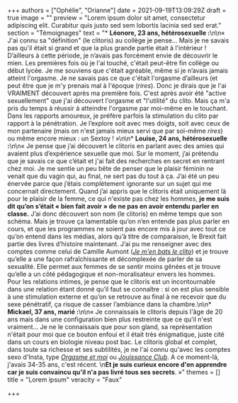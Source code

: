 +++
authors = ["Ophélie", "Orianne"]
date = 2021-09-19T13:09:29Z
draft = true
image = ""
preview = "Lorem ipsum dolor sit amet, consectetur adipiscing elit. Curabitur quis justo sed sem lobortis lacinia sed sed erat."
section = "Témoignages"
text = "*  **Léonore, 23 ans, hétérosexuelle :**\n\n« J'ai connu sa \"définition\" (le clitoris) au collège je pense… Mais je ne savais pas qu'il était si grand et que la plus grande partie était à l'intérieur ! D’ailleurs à cette période, je n’avais pas forcément envie de découvrir le mien. Les premières fois où je l'ai touché, c'était peut-être fin collège ou début lycée. Je me souviens que c'était agréable, même si je n’avais jamais atteint l'orgasme. Je ne savais pas ce que c'était l'orgasme d’ailleurs (et peut être que je m'y prenais mal à l'époque (_rires_). Donc je dirais que je l'ai VRAIMENT découvert après ma première fois. C'est après avoir été \"active sexuellement\" que j'ai découvert l'orgasme et \"l'utilité\" du clito. Mais ça m'a pris du temps à réussir à atteindre l'orgasme par moi-même en le touchant. Dans les rapports amoureux, je préfère parfois la stimulation du clito par rapport à la pénétration. Je l’explore soit avec mes doigts, soit avec ceux de mon partenaire (mais on n'est jamais mieux servi que par soi-même _rires_) ou même encore mieux : un Sextoy ! »\n\n*  **Louise, 24 ans, hétérosexuelle :**\n\n« Je pense que j’ai découvert le clitoris en parlant avec des amies qui avaient plus d’expérience sexuelle que moi. Sur le moment, j’ai prétendu que je savais ce que c’était et j'ai fait des recherches en secret en rentrant chez moi. Je me sentie un peu bête de penser que le plaisir féminin ne venait que du vagin qui, au final, ne sert pas du tout à ça. J’ai été un peu énervée parce que j’étais complètement ignorante sur un sujet qui me concernait directement. Quand j’ai appris que le clitoris était uniquement là pour le plaisir de la femme, ce qui n'existe pas chez les hommes, **je me suis dit qu’on s’était « bien fait avoir » de ne pas en avoir entendu parler en classe.** J’ai donc découvert son nom (le clitoris) en même temps que son schéma. Mais je trouve ça lamentable qu’on n’en entende pas plus parler en cours, et que les programmes ne soient pas encore mis à jour avec tout ce qu’on entend dans les médias, alors qu’à titre de comparaison, le Brexit fait partie des livres d’histoire maintenant. J’ai pu me renseigner avec des comptes comme celui de Camille Aumont ([_Je m'en bats le clito_](https://www.instagram.com/jemenbatsleclito/)) et je trouve qu’elle a une façon rafraîchissante et décomplexée de parler de sa sexualité. Elle permet aux femmes de se sentir moins gênées et je trouve qu’elle a un côté pédagogique et non-moralisateur envers les hommes. Pour les relations intimes, je pense que le clitoris est un incontournable dans une relation étant donné qu’il faut se connaître : si on est plus sensible à une stimulation externe et qu’on se retrouve au final à ne recevoir que du sexe pénétratif, ça risque de casser l’ambiance dans la chambre.\n\n*  **Mickael, 37 ans, marié :**\n\n« Je connaissais le clitoris depuis l'âge de 20 ans mais dans une configuration bien plus restreinte que ce qu'il n'est vraiment… Je ne le connaissais que pour son gland, sa représentation n'était pour moi que ce bouton enfoui et il était très énigmatique, juste cité dans un cours en biologie niveau post bac. Le clitoris global et complet, dans toute sa richesse et ses subtilités, je ne l'ai connu qu'avec les comptes sexo d'Insta, type [_Orgasme et moi_](https://www.instagram.com/orgasme_et_moi/) ou [_Jouissance Club_](https://www.instagram.com/jouissance.club/). A ce moment-là, j'avais 34-35 ans, c'est récent.  \n**Et je suis curieux encore d'en apprendre car je suis convaincu qu'il n'a pas livré tous ses secrets**. »"
themes = []
title = "Lorem ipsum"
veracity = "Faux"

+++
